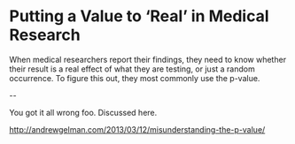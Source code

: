 # Putting a Value to ‘Real’ in Medical Research

When medical researchers report their findings, they need to know 
whether their result is a real effect of what they are testing, or just a
 random occurrence. To figure this out, they most commonly use the 
p-value.

--

You got it all wrong foo. Discussed here. 

http://andrewgelman.com/2013/03/12/misunderstanding-the-p-value/












